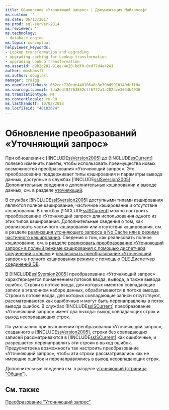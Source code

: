 ```yaml
---
title: Обновление «Уточняющий запрос» | Документация Майкрософт
ms.custom: ''
ms.date: 06/13/2017
ms.prod: sql-server-2014
ms.reviewer: ''
ms.technology:
- database-engine
ms.topic: conceptual
helpviewer_keywords:
- Lookup transformation and upgrading
- upgrading caching for Lookup transformation
- upgrading Lookup transformation
ms.assetid: d9b2c281-91ee-4e20-bdf0-0cd77d4a4241
author: mashamsft
ms.author: douglasl
manager: craigg
ms.openlocfilehash: 652cec720eae440106a0c8e30bd9910140dcff0a
ms.sourcegitcommit: 3da2edf82763852cff6772a1a282ace3034b4936
ms.translationtype: MT
ms.contentlocale: ru-RU
ms.lasthandoff: 10/02/2018
ms.locfileid: "48182624"
---
```

# <a name="upgrade-lookup-transformations"></a>Обновление преобразований «Уточняющий запрос»
  При обновлении с [!INCLUDE[ssVersion2005](../../includes/ssversion2005-md.md)] до [!INCLUDE[ssCurrent](../../includes/sscurrent-md.md)] полезно изменить пакеты, чтобы использовать преимущества новых возможностей преобразования «Уточняющий запрос». Это преобразование поддерживает типы кэширования и параметры вывода данных, доступные в службах [!INCLUDE[ssISversion2005](../../includes/ssisversion2005-md.md)]. Дополнительные сведения о дополнительных кэшировании и выводе данных, см. в разделе [уточняющий](../../integration-services/data-flow/transformations/lookup-transformation.md).  
  
 В службах [!INCLUDE[ssISversion2005](../../includes/ssisversion2005-md.md)] доступными типами кэширования являются полное кэширование, частичное кэширование и отсутствие кэширования. В службах [!INCLUDE[ssISCurrent](../../includes/ssiscurrent-md.md)] можно настроить преобразование «Уточняющий запрос» для использования одного из этих типов кэширования. Дополнительные сведения о том, как реализовать частичного кэширования или отсутствия кэширования, см. в разделе [реализация уточняющего запроса в No Cache или в режиме частичного кэширования](../../integration-services/data-flow/transformations/implement-a-lookup-in-no-cache-or-partial-cache-mode.md). Сведения о том, как реализовать полное кэширование, см. в разделе [реализовать преобразование «Уточняющий запрос» в полный режиме кэширования с помощью диспетчера соединений с кэшем](../../integration-services/connection-manager/lookup-transformation-full-cache-mode-cache-connection-manager.md) и [реализовать преобразование «Уточняющий запрос» в полного кэширования режиме с помощью OLE Диспетчер соединений DB](../../integration-services/connection-manager/lookup-transformation-full-cache-mode-ole-db-connection-manager.md).  
  
 В [!INCLUDE[ssISversion2005](../../includes/ssisversion2005-md.md)] преобразование «Уточняющий запрос» характеризуется применением потоков ввода, вывода, а также вывода ошибок. Строки в потоке ввода, для которых имеются совпадающие записи в эталонном наборе данных, обрабатываются в потоке вывода. Строки в потоке ввода, для которых совпадающие записи отсутствуют, рассматриваются как ошибочные и могут быть перенаправлены в поток вывода ошибок. В службах [!INCLUDE[ssISCurrent](../../includes/ssiscurrent-md.md)] преобразование «Уточняющий запрос» имеет два выхода: выход совпадающих строк и выход несовпадающих строк.  
  
 По умолчанию при выполнении преобразования «Уточняющий запрос», созданного в [!INCLUDE[ssVersion2005](../../includes/ssversion2005-md.md)], строки без совпадающих записей рассматриваются в [!INCLUDE[ssISCurrent](../../includes/ssiscurrent-md.md)] как ошибочные, и разрешается перенаправлять эти строки в выход ошибок. Предусмотрена возможность так настроить преобразование «Уточняющий запрос», чтобы эти строки рассматривались как не имеющие ошибок и перенаправлялись в выход несовпадающих строк.  
  
 Дополнительные сведения см. в разделе [уточняющий &#40;страница "Общие"&#41;](../../integration-services/general-page-of-integration-services-designers-options.md).  
  
## <a name="see-also"></a>См. также  
 [Преобразование "Уточняющий запрос"](../../integration-services/data-flow/transformations/lookup-transformation.md)  
  
  
